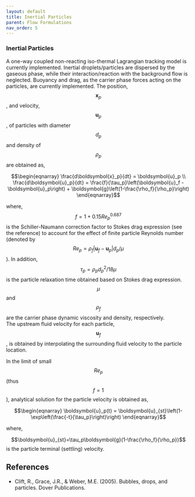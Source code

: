 ```yaml
---
layout: default
title: Inertial Particles
parent: Flow Formulations
nav_order: 5
---
```


### Inertial Particles
A one-way coupled non-reacting iso-thermal
Lagrangian tracking model is currently implemented. Inertial
droplets/particles are dispersed by the gaseous
phase, while their interaction/reaction with the background flow
is neglected. Buoyancy and drag, as the carrier phase forces
acting on the particles, are currently implemented. The position,
$$\boldsymbol{x}_p$$, and velocity, $$\boldsymbol{u}_p$$, of
particles with diameter $$d_p$$ and density of
$$\rho_p$$ are obtained as,

$$\begin{eqnarray}
\frac{d\boldsymbol{x}_p}{dt} = \boldsymbol{u}_p \\
\frac{d\boldsymbol{u}_p}{dt} =  \frac{f}{\tau_p}\left(\boldsymbol{u}_f - \boldsymbol{u}_p\right) + \boldsymbol{g}\left(1-\frac{\rho_f}{\rho_p}\right)
\end{eqnarray}$$

where, $$f=1+0.15Re_p^{0.687}$$ is the Schiller-Naumann
correction factor to Stokes drag expression (see the reference)
to account for the effect of finite particle Reynolds number
(denoted by $$Re_p=\rho_f|\boldsymbol{u}_f-\boldsymbol{u}_p|d_p/\mu$$).
In addition, $$\tau_p=\rho_pd^2_p/18\mu$$ is the particle
relaxation time obtained based on Stokes drag expression.
$$\mu$$ and $$\rho_f$$ are the carrier phase dynamic
viscosity and density, respectively.  
The upstream fluid velocity for each particle, $$\boldsymbol{u}_f$$,
is obtained by interpolating the surrounding fluid velocity to the
particle location.

In the limit of small $$Re_p$$ (thus $$f{=}1$$), analytical
solution for the particle velocity is obtained as,

$$\begin{eqnarray}
\boldsymbol{u}_p(t) = \boldsymbol{u}_{st}\left(1-\exp\left(\frac{-t}{\tau_p}\right)\right)
\end{eqnarray}$$

where,

$$\boldsymbol{u}_{st}=\tau_p\boldsymbol{g}(1-\frac{\rho_f}{\rho_p})$$ is the particle
terminal (settling) velocity.

## References
- Clift, R., Grace, J.R., & Weber, M.E. (2005). Bubbles, drops, and particles. Dover Publications.
